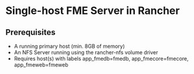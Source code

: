 # Single-host FME Server in Rancher 

## Prerequisites
* A running primary host (min. 8GB of memory) 
* An NFS Server running using the rancher-nfs volume driver
* Requires host(s) with labels app_fmedb=fmedb, app_fmecore=fmecore, app_fmeweb=fmeweb


